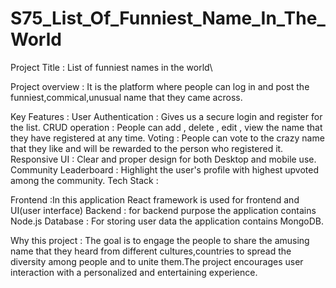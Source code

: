 # S75_List_Of_Funniest_Name_In_The_World
Project Title : List of funniest names in the world\

Project overview :
It is the platform where people can log in and post the funniest,commical,unusual name that they came across.

Key Features :
User Authentication : Gives us a secure login and register for the list.
CRUD operation : People can add , delete , edit , view the name that they have registered at any time.
Voting : People can vote to the crazy name that they like and will be rewarded to the person who registered it.
Responsive UI : Clear and proper design for both Desktop and mobile use.
Community Leaderboard : Highlight the user's profile with highest upvoted among the community.
Tech Stack :

Frontend :In this application React framework is used for frontend and UI(user interface)
Backend : for backend purpose the application contains Node.js
Database : For storing user data the application contains MongoDB.

Why this project :
The goal is to engage the people to share the amusing name that they heard from different cultures,countries to spread the diversity among people and to unite them.The project encourages user interaction with a personalized and entertaining experience.

